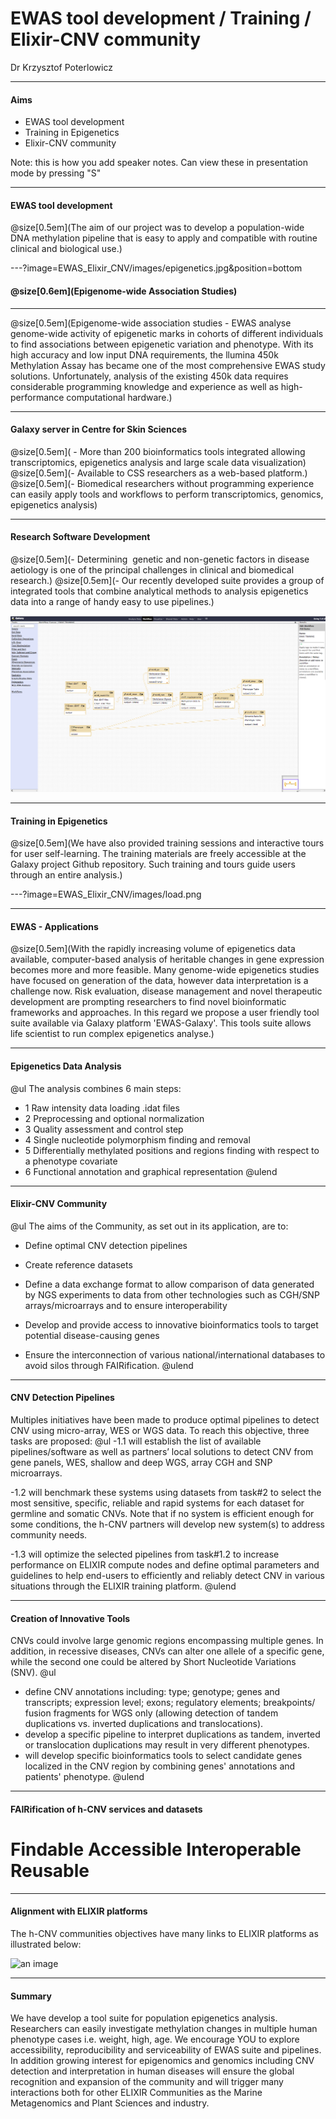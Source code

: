 # EWAS tool development / Training / Elixir-CNV community

Dr Krzysztof Poterlowicz <!-- .element: class="whitetext" -->

---

#### Aims

- EWAS tool development
- Training in Epigenetics
- Elixir-CNV community

Note:
this is how you add speaker notes. Can view these in presentation mode by pressing "S"

---

#### EWAS tool development

@size[0.5em](The aim of our project was to develop a population-wide DNA methylation pipeline that is easy to apply and compatible with routine clinical and biological use.)

---?image=EWAS_Elixir_CNV/images/epigenetics.jpg&position=bottom

#### @size[0.6em](Epigenome-wide Association Studies)


---

@size[0.5em](Epigenome-wide association studies - EWAS analyse genome-wide activity of epigenetic marks in cohorts of different individuals to find associations between epigenetic variation and phenotype. With its high accuracy and low input DNA requirements, the llumina 450k Methylation Assay has became one of the most comprehensive EWAS study solutions. Unfortunately, analysis of the existing 450k data requires considerable programming knowledge and experience as well as high-performance computational hardware.)

---

#### Galaxy server in Centre for Skin Sciences
@size[0.5em]( - More than 200 bioinformatics tools integrated allowing transcriptomics, epigenetics analysis and large scale data visualization)
@size[0.5em](- Available to CSS researchers as a web-based platform.)
@size[0.5em](- Biomedical researchers without programming experience can easily apply tools and workflows to perform transcriptomics, genomics, epigenetics analysis)

---

#### Research Software Development
@size[0.5em](- Determining  genetic and non-genetic factors in disease aetiology is one of the principal challenges in clinical and biomedical research.)
@size[0.5em](- Our recently developed suite provides a group of integrated tools that combine analytical methods to analysis epigenetics data into a range of handy easy to use pipelines.)

![workflow](EWAS_Elixir_CNV/images/workflow.png)

---

#### Training in Epigenetics

@size[0.5em](We have also provided training sessions and interactive tours for user self-learning. The training materials are freely accessible at the Galaxy project Github repository. Such training and tours guide users through an entire analysis.)

---?image=EWAS_Elixir_CNV/images/load.png

---

#### EWAS - Applications

@size[0.5em](With the rapidly increasing volume of epigenetics data available, computer-based analysis of heritable changes in gene expression becomes more and more feasible. Many genome-wide epigenetics studies have focused on generation of the data, however data interpretation is a challenge now. Risk evaluation, disease management and novel therapeutic development are prompting researchers to find novel bioinformatic frameworks and approaches.  In this regard we propose a user friendly tool suite available via Galaxy platform 'EWAS-Galaxy'. This tools suite allows life scientist to run complex epigenetics analyse.)

---

#### Epigenetics Data Analysis

@ul
The analysis combines 6 main steps:
- 1 Raw intensity data loading .idat files
- 2 Preprocessing and optional normalization
- 3 Quality assessment and control step
- 4 Single nucleotide polymorphism finding and removal
- 5 Differentially methylated positions and regions finding with respect to a phenotype covariate
- 6 Functional annotation and graphical representation
@ulend

---

#### Elixir-CNV Community
@ul
The aims of the Community, as set out in its application, are to:

- Define optimal CNV detection pipelines

- Create reference datasets

- Define a data exchange format to allow comparison of data generated by NGS experiments to data from other technologies such as CGH/SNP arrays/microarrays and to ensure interoperability

- Develop and provide access to innovative bioinformatics tools to target potential disease-causing genes

- Ensure the interconnection of various national/international databases to avoid silos through FAIRification.
@ulend
---

####  CNV Detection Pipelines

Multiples initiatives have been made to produce optimal pipelines to detect CNV using micro-array, WES or WGS data.
To reach this objective, three tasks are proposed: 
@ul
-1.1 will establish the list of available pipelines/software as well as partners’ local solutions to detect CNV from gene panels, WES, shallow and deep WGS, array CGH and SNP microarrays.

-1.2 will benchmark these systems using datasets from task#2 to select the most sensitive, specific, reliable and rapid systems for each dataset for germline and somatic CNVs. Note that if no system is efficient enough for some conditions, the h-CNV partners will develop new system(s) to address community needs.

-1.3 will optimize the selected pipelines from task#1.2 to increase performance on ELIXIR compute nodes and define optimal parameters and guidelines to help end-users to efficiently and reliably detect CNV in various situations through the ELIXIR training platform.
@ulend

---

####  Creation of Innovative Tools

CNVs could involve large genomic regions encompassing multiple genes. In addition, in recessive diseases, CNVs can alter one allele of a specific gene, while the second one could be altered by Short Nucleotide Variations (SNV). 
@ul
- define CNV annotations including: type; genotype; genes and transcripts; expression level; exons; regulatory elements; breakpoints/ fusion fragments for WGS only (allowing detection of tandem duplications vs. inverted duplications and translocations).
- develop a specific pipeline to interpret duplications as tandem, inverted or translocation duplications may result in very different phenotypes.
- will develop specific bioinformatics tools to select candidate genes localized in the CNV region by combining genes' annotations and patients' phenotype.
@ulend
---

####  FAIRification of h-CNV services and datasets

# Findable Accessible Interoperable Reusable

---
####  Alignment with ELIXIR platforms
The h-CNV communities objectives have many links to ELIXIR platforms as illustrated below:

![an image](elixir.png)

---
#### Summary
We have develop a tool suite for population epigenetics analysis. Researchers can easily investigate methylation changes in multiple human phenotype cases i.e. weight, high, age. We encourage YOU to explore accessibility, reproducibility and serviceability of EWAS suite and pipelines. In addition growing interest for epigenomics and genomics including CNV detection and interpretation in human diseases will ensure the global recognition and expansion of the community and will trigger many interactions both for other ELIXIR Communities as the Marine Metagenomics and Plant Sciences and industry. 
